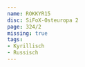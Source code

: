 ```yaml
---
name: ROKKYR15
disc: SiFoX-Osteuropa 2
page: 324/2
missing: true
tags:
- Kyrillisch
- Russisch
---
```

